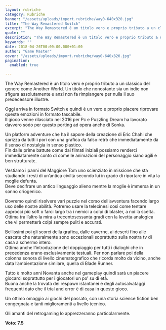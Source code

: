 ```yaml
---
layout: rubriche
category: Rubriche
banner: "/assets/uploads/import.rubriche/way0-640x320.jpg"
title: "The Way Remastered Switch"
excerpt: "The Way Remastered è un titolo vero e proprio tributo a un classico del genere come Another World. Un titolo che nonostante sia un indie non sfigura assolutamente e anzi non fa rimpiangere per nulla il suo predecessore illustre. Oggi arriva in formato Switch e quindi è un vero e proprio piacere riprovare queste emozioni [&hellip"
quote: ""
description: "The Way Remastered è un titolo vero e proprio tributo a un classico del genere come Another World. Un titolo che nonostante sia un indie non sfigura assolutamente e anzi non fa rimpiangere per nulla il suo predecessore illustre. Oggi arriva in formato Switch e quindi è un vero e proprio piacere riprovare queste emozioni [&hellip"
keywords: ""
date: 2018-04-26T00:00:00.000+01:00
author: "Game Master"
cover: "/assets/uploads/import.rubriche/way0-640x320.jpg"
pagination:
  enabled: true

---
```


The Way Remastered è un titolo vero e proprio tributo a un classico del genere come Another World. Un titolo che nonostante sia un indie non sfigura assolutamente e anzi non fa rimpiangere per nulla il suo predecessore illustre.

Oggi arriva in formato Switch e quindi è un vero e proprio piacere riprovare queste emozioni in formato tascabile.  
Il gioco venne rilasciato nel 2016 per Pc e Puzzling Dream ha lavorato davvero sodo per questo porting ad opera anche di Sonka.

Un platform adventure che ha il sapore della creazione di Eric Chahi che sprizza da tutti i pori con una grafica da falso retrò che immediatamente dà il senso di nostalgia in senso plastico.  
Fin dalle prime battute come dai filmati iniziali possiamo renderci immediatamente conto di come le animazioni del personaggio siano agili e ben strutturate.

Vestiamo i panni del Maggiore Tom uno scienziato in missione che sta studiando i resti di un’antica civiltà secondo lui in grado di riportare in vita la moglie defunta.  
Deve decifrare un antico linguaggio alieno mentre la moglie è immersa in un sonno criogenico.

Dovremo quindi risolvere vari puzzle nel corso dell’avventura facendo largo uso delle nostre abilità. Potremo usare la telecinesi così come tentare approcci più soft o farci largo tra i nemici a colpi di blaster, a noi la scelta. Ottima tra l’altro la mira a trecentosessanta gradi con la levetta analogica che vi permetterà colpi sempre puliti e accurati.

Bellissimi poi gli scorci della grafica, dalle caverne, ai deserti fino alle cascate che naturalmente sono eccezionali soprattutto sulla nostra tv di casa a schermo intero.  
Ottima anche l’introduzione del doppiaggio per tutti i dialoghi che in precedenza erano esclusivamente testuali. Per non parlare poi della colonna sonora di livello cinematografico che ricorda molto da vicino, anche data l’ambientazione similare, quella di Blade Runner.

Tutto è molto anni Novanta anche nel gameplay quindi sarà un piacere giocarci soprattutto per i giocatori un po’ su di età.  
Buona anche la trovata dei respawn istantanei e degli autosalvataggi frequenti dato che il trial and error è di casa in questo gioco.

Un ottimo omaggio ai giochi del passato, con una storia science fiction ben congegnata e tanti miglioramenti a livello tecnico.

Gli amanti del retrogaming lo apprezzeranno particolarmente.

**Voto: 7.5**